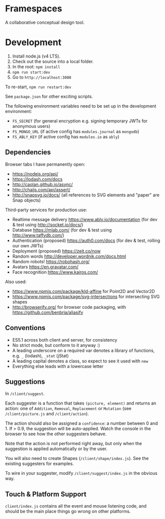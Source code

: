 # Framespaces

A collaborative conceptual design tool.

# Development
1. Install node.js (v4 LTS).
2. Check out the source into a local folder.
3. In the root: `npm install`
4. `npm run start:dev`
5. Go to `http://localhost:3000`

To re-start, `npm run restart:dev`

See `package.json` for other exciting scripts.

The following environment variables need to be set up in the development environment:
* `FS_SECRET` (for general encryption e.g. signing temporary JWTs for anonymous users)
* `FS_MONGO_URL` (if active config has `modules.journal` as `mongodb`)
* `FS_ABLY_KEY` (if active config has `modules.io` as `ably`)

## Dependencies
Browser tabs I have permanently open:
- https://nodejs.org/api/
- https://lodash.com/docs
- http://caolan.github.io/async/
- http://chaijs.com/api/assert/
- http://snapsvg.io/docs/ (all references to SVG elements and "paper" are Snap objects)

Third-party services for production use:
- Realtime message delivery https://www.ably.io/documentation (for dev & test using http://socket.io/docs/)
- Database https://mlab.com/ (for dev & test using http://www.taffydb.com/)
- Authentication (proposed) https://auth0.com/docs (for dev & test, rolling our own JWTs)
- Deployment (proposed) https://zeit.co/now
- Random words http://developer.wordnik.com/docs.html
- Random robots! https://robohash.org/
- Avatars https://en.gravatar.com/
- Face recognition https://www.kairos.com/

Also used:

- https://www.npmjs.com/package/kld-affine for Point2D and Vector2D
- https://www.npmjs.com/package/svg-intersections for intersecting SVG shapes
- http://browserify.org/ for browser code packaging, with https://github.com/benbria/aliasify

## Conventions
- ES5.1 across both client and server, for consistency
- No strict mode, but conform to it anyway :)
- A leading underscore on a required var denotes a library of functions, e.g. `_` (lodash), `_stat` (jStat)
- A leading capital denotes a class, so expect to see it used with `new`
- Everything else leads with a lowercase letter

## Suggestions
In `/client/suggest`.

Each suggester is a function that takes `(picture, element)` and returns an action: one of `Addition`, `Removal`, `Replacement` or `Mutation` (see `/client/picture.js` and `/client/action`).

The action should also be assigned a  `confidence`: a number between 0 and 1. If > 0.9, the suggestion will be auto-applied. Watch the console in the browser to see how the other suggesters behave.

Note that the action is not performed right away, but only when the suggestion is applied automatically or by the user.

You will also need to create Shapes (`/client/shape/index.js`). See the existing suggesters for examples.

To wire in your suggester, modify `/client/suggest/index.js` in the obvious way.

## Touch & Platform Support
`client/index.js` contains all the event and mouse listening code, and should be the main place things go wrong on other platforms.
